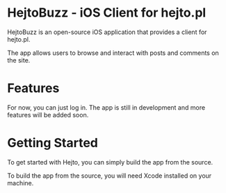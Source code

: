 # HejtoBuzz - iOS Client for hejto.pl

HejtoBuzz is an open-source iOS application that provides a client for hejto.pl. 

The app allows users to browse and interact with posts and comments on the site.

# Features
For now, you can just log in. The app is still in development and more features will be added soon.

# Getting Started

To get started with Hejto, you can simply build the app from the source. 

To build the app from the source, you will need Xcode installed on your machine.